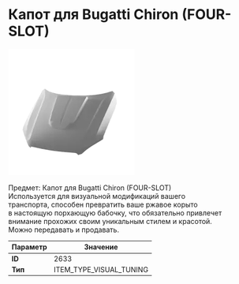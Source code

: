 # Капот для Bugatti Chiron (FOUR-SLOT)

![Item Image](../img/2633.webp?raw=true)

Предмет: Капот для Bugatti Chiron (FOUR-SLOT)<br>Используется для визуальной модификаций вашего<br>транспорта, способен превратить ваше ржавое корыто<br>в настоящую порхающую бабочку, что обязательно привлечет<br>внимание прохожих своим уникальным стилем и красотой.<br>Можно передавать и продавать.


| Параметр | Значение |
|----------|----------|
| **ID** | 2633 |
| **Тип** | ITEM_TYPE_VISUAL_TUNING |


